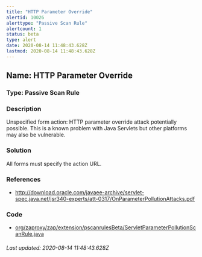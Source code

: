 ```yaml
---
title: "HTTP Parameter Override"
alertid: 10026
alerttype: "Passive Scan Rule"
alertcount: 1
status: beta
type: alert
date: 2020-08-14 11:48:43.628Z
lastmod: 2020-08-14 11:48:43.628Z
---
```

## Name: HTTP Parameter Override

### Type: Passive Scan Rule


### Description

Unspecified form action: HTTP parameter override attack potentially possible. This is a known problem with Java Servlets but other platforms may also be vulnerable.

### Solution

All forms must specify the action URL.

### References

* http://download.oracle.com/javaee-archive/servlet-spec.java.net/jsr340-experts/att-0317/OnParameterPollutionAttacks.pdf

### Code

 * [org/zaproxy/zap/extension/pscanrulesBeta/ServletParameterPollutionScanRule.java](https://github.com/zaproxy/zap-extensions/blob/master/addOns/pscanrulesBeta/src/main/java/org/zaproxy/zap/extension/pscanrulesBeta/ServletParameterPollutionScanRule.java)

###### Last updated: 2020-08-14 11:48:43.628Z
